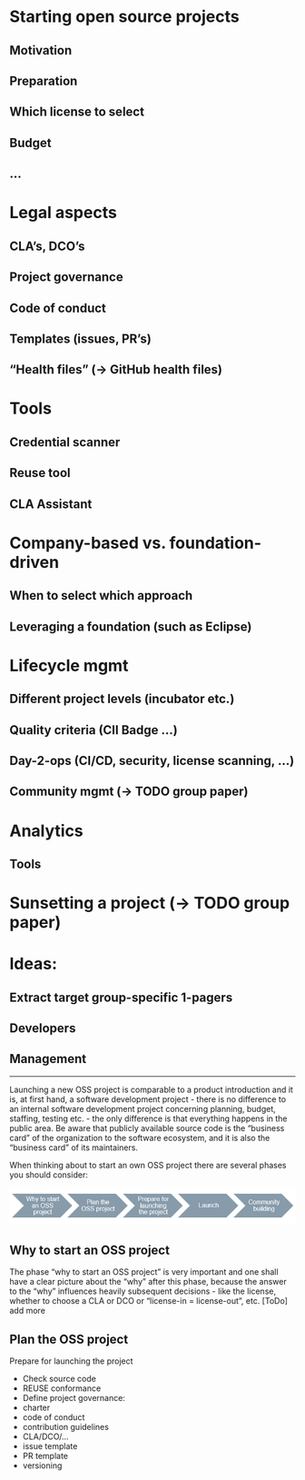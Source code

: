 # Starting open source projects
## Motivation
## Preparation
## Which license to select
## Budget
## ...	
# Legal aspects
## CLA’s, DCO’s 
## Project governance
## Code of conduct
## Templates (issues, PR’s)
## “Health files” (-> GitHub health files)
# Tools
## Credential scanner
## Reuse tool
## CLA Assistant
# Company-based vs. foundation-driven
## When to select which approach
## Leveraging a foundation (such as Eclipse)
# Lifecycle mgmt
## Different project levels (incubator etc.)
## Quality criteria (CII Badge …)
## Day-2-ops (CI/CD, security, license scanning, …)
## Community mgmt (-> TODO group paper)
# Analytics
## Tools
# Sunsetting a project (-> TODO group paper)

# Ideas:
## Extract target group-specific 1-pagers
## Developers
## Management

---------------------------------------------------------------------------------------------------------------------------
Launching a new OSS project is comparable to a product introduction and it is, at first hand, a software development project - there is no difference to an internal software development project concerning planning, budget, staffing, testing etc. - the only difference is that everything happens in the public area. Be aware that publicly available source code is the “business card” of the organization to the software  ecosystem, and it is also the “business card” of its maintainers.

When thinking about to start an own OSS project there are several phases you should consider:

![oss-projcet-process](./img/LaunchinOSSProject.PNG)

## Why to start an OSS project
The phase “why to start an OSS project” is very important and one shall have a clear picture about the “why” after this phase, because the answer to the “why” influences heavily subsequent decisions - like the license, whether to choose a CLA or DCO or “license-in =  license-out”, etc. [ToDo] add more

## Plan the OSS project
Prepare for launching the project
* Check source code
* REUSE conformance
* Define project governance:	
* charter
* code of conduct
* contribution guidelines
* CLA/DCO/...
* issue template
* PR template
* versioning
